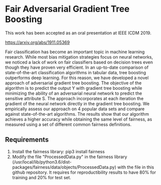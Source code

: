 # Fair Adversarial Gradient Tree Boosting

This work has been accepted as an oral presentation at IEEE ICDM 2019.

https://arxiv.org/abs/1911.05369

Fair classification has become an important topic in machine learning research.
While most bias mitigation strategies focus on neural networks, we noticed a lack of work
on fair classifiers based on decision trees even though they have proven very efficient.
In an up-to-date comparison of state-of-the-art classification algorithms in tabular data,
tree boosting outperforms deep learning. For this reason, we have developed a novel approach
of adversarial gradient tree boosting. The objective of the algorithm is to predict the output
Y with gradient tree boosting while minimizing the ability of an adversarial neural network 
to predict the sensitive attribute S. The approach incorporates at each iteration the gradient
of the neural network directly in the gradient tree boosting. We empirically assess our approach 
on 4 popular data sets and compare against state-of-the-art algorithms. The results show that 
our algorithm achieves a higher accuracy while obtaining the same level of fairness, as measured
using a set of different common fairness definitions.


## Requirements
 1. Install the fairness library: pip3 install fairness
 2. Modify the file "ProcessedData.py" in the fairness library (/usr/local/lib/python3.6/dist-packages/fairness/data/objects/ProcessedData.py) with the file in this github repository.
    It requires for reproductibility results to have 80% for training and 20% for test set.
    
